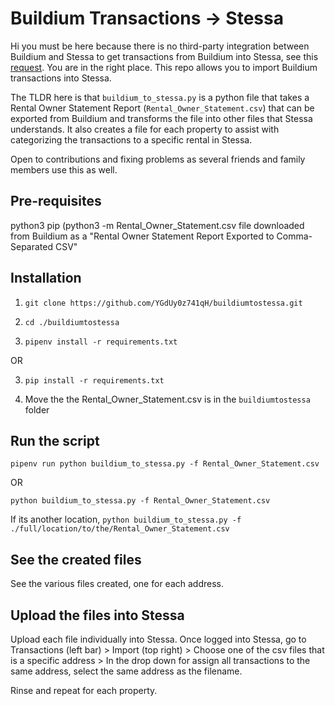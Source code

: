 # Buildium Transactions -> Stessa
Hi you must be here because there is no third-party integration between Buildium and Stessa to get transactions from Buildium into Stessa, see this [request](https://community.stessa.com/t/import-data-from-buildium/312/39). You are in the right place. This repo allows you to import Buildium transactions into Stessa. 

The TLDR here is that `buildium_to_stessa.py` is a python file that takes a Rental Owner Statement Report (`Rental_Owner_Statement.csv`) that can be exported from Buildium and transforms the file into other files that Stessa understands. It also creates a file for each property to assist with categorizing the transactions to a specific rental in Stessa.

Open to contributions and fixing problems as several friends and family members use this as well.

## Pre-requisites
python3
pip (python3 -m 
Rental_Owner_Statement.csv file downloaded from Buildium as a "Rental Owner Statement Report Exported to Comma-Separated CSV"

## Installation

1. `git clone https://github.com/YGdUy0z741qH/buildiumtostessa.git`

2. `cd ./buildiumtostessa`

3. `pipenv install -r requirements.txt`

OR

3. `pip install -r requirements.txt`

4. Move the the Rental_Owner_Statement.csv is in the `buildiumtostessa` folder

## Run the script

`pipenv run python buildium_to_stessa.py -f Rental_Owner_Statement.csv`

OR

`python buildium_to_stessa.py -f Rental_Owner_Statement.csv`

If its another location, `python buildium_to_stessa.py -f ./full/location/to/the/Rental_Owner_Statement.csv`

## See the created files
See the various files created, one for each address.

## Upload the files into Stessa
Upload each file individually into Stessa. Once logged into Stessa, go to Transactions (left bar) > Import (top right) > Choose one of the csv files that is a specific address > In the drop down for assign all transactions to the same address, select the same address as the filename. 

Rinse and repeat for each property.

